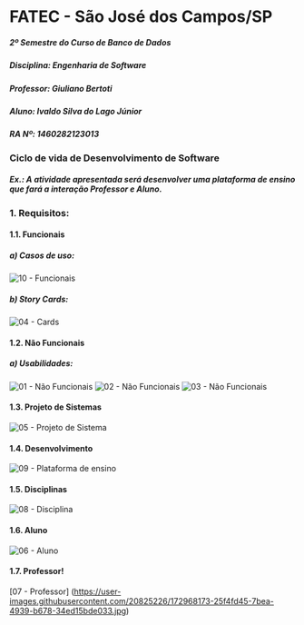 # FATEC - São José dos Campos/SP
##### 2º Semestre do Curso de Banco de Dados
##### Disciplina: Engenharia de Software
##### Professor: Giuliano Bertoti
##### Aluno: Ivaldo Silva do Lago Júnior
##### RA Nº: 1460282123013

### Ciclo de vida de Desenvolvimento de Software
##### Ex.: A atividade apresentada será desenvolver uma plataforma de ensino que fará a interação Professor e Aluno.

### 1. Requisitos:
#### 1.1. Funcionais
##### a) Casos de uso:
![10 - Funcionais](https://user-images.githubusercontent.com/20825226/172966809-796af746-670e-4818-95b2-ef48edb431d6.JPG)

##### b) Story Cards:
![04 - Cards](https://user-images.githubusercontent.com/20825226/172967101-5f81db10-f931-4ba9-9957-cbb2cfe82d70.jpg)

#### 1.2. Não Funcionais
##### a) Usabilidades:
![01 - Não Funcionais](https://user-images.githubusercontent.com/20825226/172967505-7f95b9cf-d57f-4cc0-b12f-86bd5140fe1c.jpg)
![02 - Não Funcionais](https://user-images.githubusercontent.com/20825226/172967499-2effd673-2cb5-43d6-b452-75777f7f458f.jpg)
![03 - Não Funcionais](https://user-images.githubusercontent.com/20825226/172967503-4c1e837a-1538-4b21-9644-4ca25cf74bd8.jpg)

#### 1.3. Projeto de Sistemas
![05 - Projeto de Sistema](https://user-images.githubusercontent.com/20825226/172967679-c8df0ef2-62b6-401d-b3a8-3c48cc631a1a.jpg)

#### 1.4. Desenvolvimento
![09 - Plataforma de ensino](https://user-images.githubusercontent.com/20825226/172967841-4edc0f62-9cfa-446a-8ba5-d5277b8c0189.jpg)

#### 1.5. Disciplinas
![08 - Disciplina](https://user-images.githubusercontent.com/20825226/172967940-5fe6b44a-828e-4b60-90ea-47ed88a7d326.jpg)

#### 1.6. Aluno
![06 - Aluno](https://user-images.githubusercontent.com/20825226/172968042-00e2389f-f5c4-4fe9-9d50-b849b9fd8e94.jpg)

#### 1.7. Professor!
[07 - Professor]
(https://user-images.githubusercontent.com/20825226/172968173-25f4fd45-7bea-4939-b678-34ed15bde033.jpg)
